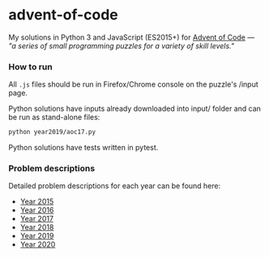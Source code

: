 # advent-of-code
My solutions in Python 3 and JavaScript (ES2015+) for [Advent of Code](http://adventofcode.com/) — *"a series of small programming puzzles for a variety of skill levels."*

### How to run

All `.js` files should be run in Firefox/Chrome console on the puzzle's /input page.

Python solutions have inputs already downloaded into input/ folder and can be run as stand-alone files:
```bash
python year2019/aoc17.py
```

Python solutions have tests written in pytest.

### Problem descriptions
Detailed problem descriptions for each year can be found here:
- [Year 2015](https://adventofcode.com/2015)
- [Year 2016](https://adventofcode.com/2016)
- [Year 2017](https://adventofcode.com/2017)
- [Year 2018](https://adventofcode.com/2018)
- [Year 2019](https://adventofcode.com/2019)
- [Year 2020](https://adventofcode.com/2020)
